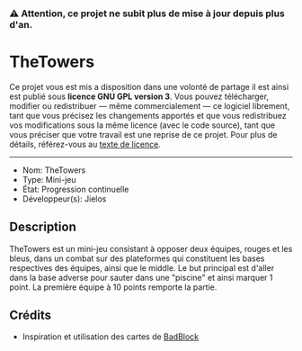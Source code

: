 ### ⚠️ Attention, ce projet ne subit plus de mise à jour depuis plus d'an.

# TheTowers
Ce projet vous est mis a disposition dans une volonté de partage il est ainsi est publié sous **licence GNU GPL version 3**. Vous pouvez télécharger, modifier ou redistribuer — même commercialement — ce logiciel librement, tant que vous précisez les changements apportés et que vous redistribuez vos modifications sous la même licence (avec le code source), tant que vous préciser que votre travail est une reprise de ce projet. Pour plus de détails, référez-vous au [texte de licence](LICENCE).

---
- Nom: TheTowers
- Type: Mini-jeu
- État: Progression continuelle
- Développeur(s): Jielos

## Description
TheTowers est un mini-jeu consistant à opposer deux équipes, rouges et les bleus, dans un combat sur des plateformes qui constituent les bases respectives des équipes, ainsi que le middle. Le but principal est d'aller dans la base adverse pour sauter dans une "piscine" et ainsi marquer 1 point. La première équipe à 10 points remporte la partie.

## Crédits
- Inspiration et utilisation des cartes de [BadBlock](https://badblock.fr/)
